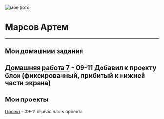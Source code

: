 ![мое фото](fobos78.github.io/my_foto.jpg "мое фото")  
# Марсов Артем  
--------------------------------------------------------------------------------------------------------------------------------------
## Мои домашнии задания  
[Домашняя работа 7](fobos78.github.io/homework/ "Моя домашка") - 09-11 Добавил к проекту блок (фиксированный, прибитый к нижней части экрана)  
--------------------------------------------------------------------------------------------------------------------------------------
## Мои проекты  
[Проект](fobos78.github.io/project1/ "проект") - 09-11 первая часть проекта
